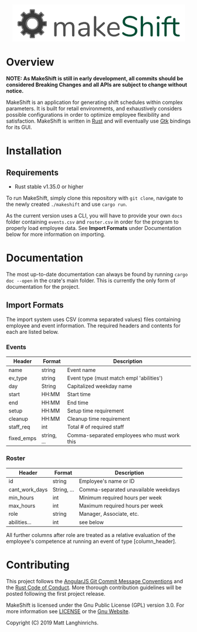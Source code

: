 <img style="margin: auto; display: block;" src="./img/logo.png">

# Overview

**NOTE: As MakeShift is still in early development, all commits should be considered Breaking Changes and all APIs are subject to change without notice.**

MakeShift is an application for generating shift schedules within complex parameters. It is built for retail environments, and exhaustively considers possible configurations in order to optimize employee flexibility and satisfaction. MakeShift is written in [Rust](https://www.rust-lang.org/) and will eventually use [Gtk](https://www.gtk.org/) bindings for its GUI.

# Installation

## Requirements
* Rust stable v1.35.0 or higher

To run MakeShift, simply clone this repository with `git clone`, navigate to the newly created `./makeshift` and use `cargo run`.

As the current version uses a CLI, you will have to provide your own `docs` folder containing `events.csv` and `roster.csv` in order for the program to properly load employee data. See **Import Formats** under Documentation below for more information on importing.

# Documentation

The most up-to-date documentation can always be found by running `cargo doc --open` in the crate's main folder. This is currently the only form of documentation for the project.

## Import Formats

The import system uses CSV (comma separated values) files containing employee and event information. The required headers and contents for each are listed below.

### Events

| Header      | Format      | Description                                   |
| ----------- | ----------- | --------------------------------------------- |
| name        | string      | Event name                                    |
| ev_type     | string      | Event type (must match empl 'abilities')      |
| day         | String      | Capitalized weekday name                      |
| start       | HH:MM       | Start time                                    |
| end         | HH:MM       | End time                                      |
| setup       | HH:MM       | Setup time requirement                        |
| cleanup     | HH:MM       | Cleanup time requirement                      |
| staff_req   | int         | Total # of required staff                     |
| fixed_emps  | string, ... | Comma-separated employees who must work this  |

### Roster

| Header         | Format      | Description                          |
| -------------- | ----------- | ------------------------------------ |
| id             | string      | Employee's name or ID                |
| cant_work_days | String, ... | Comma-separated unavailable weekdays |
| min_hours      | int         | Minimum required hours per week      |
| max_hours      | int         | Maximum required hours per week      |
| role           | string      | Manager, Associate, etc.             |
| abilities...   | int         | see below

All further columns after role are treated as a relative evaluation of the employee's competence at running an event of type \[column_header\].

# Contributing

This project follows the [AngularJS Git Commit Message Conventions](https://gist.github.com/stephenparish/9941e89d80e2bc58a153#format-of-the-commit-message) and the [Rust Code of Conduct](https://www.rust-lang.org/policies/code-of-conduct). More thorough contribution guidelines will be posted following the first project release.

MakeShift is licensed under the Gnu Public License (GPL) version 3.0. For more information see [LICENSE](./LICENSE.txt) or the [Gnu Website](https://www.gnu.org/licenses/).

Copyright (C) 2019 Matt Langhinrichs.